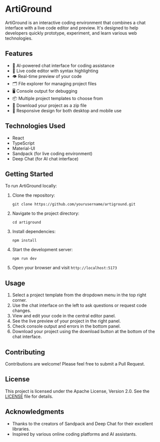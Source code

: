 # ArtiGround

ArtiGround is an interactive coding environment that combines a chat interface with a live code editor and preview. It's designed to help developers quickly prototype, experiment, and learn various web technologies.

## Features

- 🤖 AI-powered chat interface for coding assistance
- 📝 Live code editor with syntax highlighting
- 👁️ Real-time preview of your code
- 🗂️ File explorer for managing project files
- 🖥️ Console output for debugging
- 📦 Multiple project templates to choose from
- 💾 Download your project as a zip file
- 📱 Responsive design for both desktop and mobile use

## Technologies Used

- React
- TypeScript
- Material-UI
- Sandpack (for live coding environment)
- Deep Chat (for AI chat interface)

## Getting Started

To run ArtiGround locally:

1. Clone the repository:
   ```
   git clone https://github.com/yourusername/artiground.git
   ```

2. Navigate to the project directory:
   ```
   cd artiground
   ```

3. Install dependencies:
   ```
   npm install
   ```

4. Start the development server:
   ```
   npm run dev
   ```

5. Open your browser and visit `http://localhost:5173`

## Usage

1. Select a project template from the dropdown menu in the top right corner.
2. Use the chat interface on the left to ask questions or request code changes.
3. View and edit your code in the central editor panel.
4. See the live preview of your project in the right panel.
5. Check console output and errors in the bottom panel.
6. Download your project using the download button at the bottom of the chat interface.

## Contributing

Contributions are welcome! Please feel free to submit a Pull Request.

## License

This project is licensed under the Apache License, Version 2.0. See the [LICENSE](LICENSE) file for details.

## Acknowledgments

- Thanks to the creators of Sandpack and Deep Chat for their excellent libraries.
- Inspired by various online coding platforms and AI assistants.

